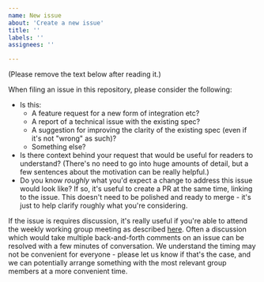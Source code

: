 ```yaml
---
name: New issue
about: 'Create a new issue'
title: ''
labels: ''
assignees: ''

---
```

(Please remove the text below after reading it.)

When filing an issue in this repository, please consider the following:

- Is this:
  - A feature request for a new form of integration etc?
  - A report of a technical issue with the existing spec?
  - A suggestion for improving the clarity of the existing spec (even if it's not "wrong" as such)?
  - Something else?
- Is there context behind your request that would be useful for readers to understand? (There's no need to go into huge amounts of detail, but a few sentences about the motivation can be really helpful.)
- Do you know *roughly* what you'd expect a change to address this issue would look like? If so, it's useful to create a PR at the same time, linking to the issue. This doesn't need to be polished and ready to merge - it's just to help clarify roughly what you're considering.

If the issue is requires discussion, it's really useful if you're able to attend the weekly working group meeting as described [here](https://github.com/cloudevents/spec/?tab=readme-ov-file#meeting-time). Often a discussion which would take multiple back-and-forth comments on an issue can be resolved with a few minutes of conversation. We understand the timing may not be convenient for everyone - please let us know if that's the case, and we can potentially arrange something with the most relevant group members at a more convenient time.

